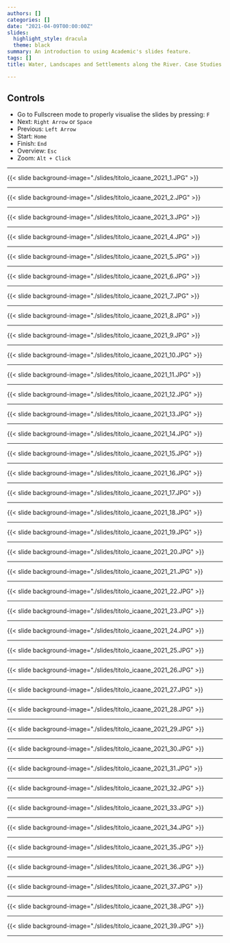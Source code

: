 ```yaml
---
authors: []
categories: []
date: "2021-04-09T00:00:00Z"
slides:
  highlight_style: dracula
  theme: black
summary: An introduction to using Academic's slides feature.
tags: []
title: Water, Landscapes and Settlements along the River. Case Studies from the Syrian Middle Euphrates

---
```


## Controls
- Go to Fullscreen mode to properly visualise the slides by pressing: `F`
- Next: `Right Arrow` or `Space`
- Previous: `Left Arrow`
- Start: `Home`
- Finish: `End`
- Overview: `Esc`
- Zoom: `Alt + Click`

---

{{< slide background-image="./slides/titolo_icaane_2021_1.JPG" >}}

---

{{< slide background-image="./slides/titolo_icaane_2021_2.JPG" >}}

---

{{< slide background-image="./slides/titolo_icaane_2021_3.JPG" >}}

---

{{< slide background-image="./slides/titolo_icaane_2021_4.JPG" >}}

---

{{< slide background-image="./slides/titolo_icaane_2021_5.JPG" >}}

---

{{< slide background-image="./slides/titolo_icaane_2021_6.JPG" >}}

---

{{< slide background-image="./slides/titolo_icaane_2021_7.JPG" >}}

---

{{< slide background-image="./slides/titolo_icaane_2021_8.JPG" >}}

---

{{< slide background-image="./slides/titolo_icaane_2021_9.JPG" >}}

---

{{< slide background-image="./slides/titolo_icaane_2021_10.JPG" >}}

---

{{< slide background-image="./slides/titolo_icaane_2021_11.JPG" >}}

---

{{< slide background-image="./slides/titolo_icaane_2021_12.JPG" >}}

---

{{< slide background-image="./slides/titolo_icaane_2021_13.JPG" >}}

---

{{< slide background-image="./slides/titolo_icaane_2021_14.JPG" >}}

---

{{< slide background-image="./slides/titolo_icaane_2021_15.JPG" >}}

---

{{< slide background-image="./slides/titolo_icaane_2021_16.JPG" >}}

---

{{< slide background-image="./slides/titolo_icaane_2021_17.JPG" >}}

---

{{< slide background-image="./slides/titolo_icaane_2021_18.JPG" >}}

---

{{< slide background-image="./slides/titolo_icaane_2021_19.JPG" >}}

---

{{< slide background-image="./slides/titolo_icaane_2021_20.JPG" >}}

---

{{< slide background-image="./slides/titolo_icaane_2021_21.JPG" >}}

---

{{< slide background-image="./slides/titolo_icaane_2021_22.JPG" >}}

---

{{< slide background-image="./slides/titolo_icaane_2021_23.JPG" >}}

---

{{< slide background-image="./slides/titolo_icaane_2021_24.JPG" >}}

---

{{< slide background-image="./slides/titolo_icaane_2021_25.JPG" >}}

---

{{< slide background-image="./slides/titolo_icaane_2021_26.JPG" >}}

---

{{< slide background-image="./slides/titolo_icaane_2021_27.JPG" >}}

---

{{< slide background-image="./slides/titolo_icaane_2021_28.JPG" >}}

---

{{< slide background-image="./slides/titolo_icaane_2021_29.JPG" >}}

---

{{< slide background-image="./slides/titolo_icaane_2021_30.JPG" >}}

---

{{< slide background-image="./slides/titolo_icaane_2021_31.JPG" >}}

---

{{< slide background-image="./slides/titolo_icaane_2021_32.JPG" >}}

---

{{< slide background-image="./slides/titolo_icaane_2021_33.JPG" >}}

---

{{< slide background-image="./slides/titolo_icaane_2021_34.JPG" >}}

---

{{< slide background-image="./slides/titolo_icaane_2021_35.JPG" >}}

---

{{< slide background-image="./slides/titolo_icaane_2021_36.JPG" >}}

---

{{< slide background-image="./slides/titolo_icaane_2021_37.JPG" >}}

---

{{< slide background-image="./slides/titolo_icaane_2021_38.JPG" >}}

---

{{< slide background-image="./slides/titolo_icaane_2021_39.JPG" >}}

---


